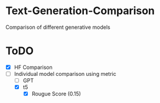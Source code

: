# Text-Generation-Comparison
Comparison of different generative models

# ToDO
- [x] HF Comparison
- [ ] Individual model comparison using metric
  - [ ] GPT
  - [x] t5
    - [x] Rougue Score (0.15)
